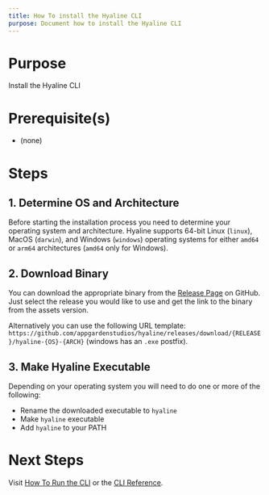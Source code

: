 ```yaml
---
title: How To install the Hyaline CLI
purpose: Document how to install the Hyaline CLI
---
```

# Purpose
Install the Hyaline CLI

# Prerequisite(s)
* (none)

# Steps

## 1. Determine OS and Architecture
Before starting the installation process you need to determine your operating system and architecture. Hyaline supports 64-bit Linux (`linux`), MacOS (`darwin`), and Windows (`windows`) operating systems for either `amd64` or `arm64` architectures (`amd64` only for Windows).

## 2. Download Binary
You can download the appropriate binary from the [Release Page](https://github.com/appgardenstudios/hyaline/releases) on GitHub. Just select the release you would like to use and get the link to the binary from the assets version.

Alternatively you can use the following URL template: `https://github.com/appgardenstudios/hyaline/releases/download/{RELEASE}/hyaline-{OS}-{ARCH}` (windows has an `.exe` postfix).

## 3. Make Hyaline Executable
Depending on your operating system you will need to do one or more of the following:

* Rename the downloaded executable to `hyaline`
* Make `hyaline` executable
* Add `hyaline` to your PATH

# Next Steps
Visit [How To Run the CLI](./run-cli.md) or the [CLI Reference](../reference/cli.md).